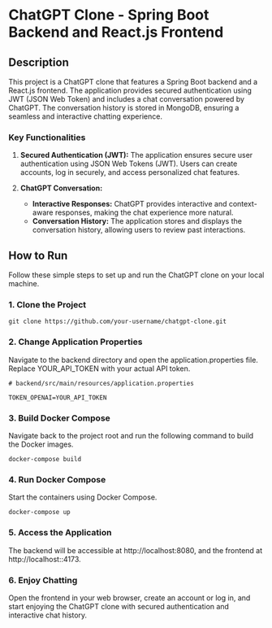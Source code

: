 # ChatGPT Clone - Spring Boot Backend and React.js Frontend

## Description

This project is a ChatGPT clone that features a Spring Boot backend and a React.js frontend. The application provides secured authentication using JWT (JSON Web Token) and includes a chat conversation powered by ChatGPT. The conversation history is stored in MongoDB, ensuring a seamless and interactive chatting experience.

### Key Functionalities

1. **Secured Authentication (JWT):** The application ensures secure user authentication using JSON Web Tokens (JWT). Users can create accounts, log in securely, and access personalized chat features.

2. **ChatGPT Conversation:**

   - **Interactive Responses:** ChatGPT provides interactive and context-aware responses, making the chat experience more natural.
   - **Conversation History:** The application stores and displays the conversation history, allowing users to review past interactions.

## How to Run

Follow these simple steps to set up and run the ChatGPT clone on your local machine.

### 1. Clone the Project

```
git clone https://github.com/your-username/chatgpt-clone.git
```

### 2. Change Application Properties

Navigate to the backend directory and open the application.properties file. Replace YOUR_API_TOKEN with your actual API token.

```
# backend/src/main/resources/application.properties

TOKEN_OPENAI=YOUR_API_TOKEN
```

### 3. Build Docker Compose

Navigate back to the project root and run the following command to build the Docker images.

```
docker-compose build
```

### 4. Run Docker Compose

Start the containers using Docker Compose.

```
docker-compose up
```

### 5. Access the Application

The backend will be accessible at http://localhost:8080, and the frontend at http://localhost::4173.

### 6. Enjoy Chatting

Open the frontend in your web browser, create an account or log in, and start enjoying the ChatGPT clone with secured authentication and interactive chat history.



